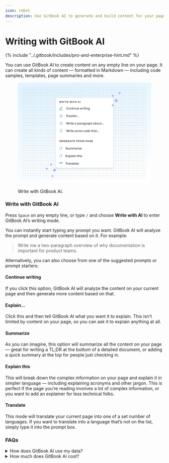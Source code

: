 ```yaml
---
icon: robot
description: Use GitBook AI to generate and build content for your page
---
```


# Writing with GitBook AI

{% include "../.gitbook/includes/pro-and-enterprise-hint.md" %}

You can use GitBook AI to create content on any empty line on your page. It can create all kinds of content — formatted in Markdown — including code samples, templates, page summaries and more.

<figure><img src="../.gitbook/assets/10_01_25_gitbook_ai_writing.svg" alt=""><figcaption><p>Write with GitBook AI.</p></figcaption></figure>

### Write with GitBook AI

Press `Space` on any empty line, or type `/` and choose **Write with AI** to enter GitBook AI’s writing mode.

You can instantly start typing any prompt you want. GitBook AI will analyze the prompt and generate content based on it. For example:

> Write me a two-paragraph overview of why documentation is important for product teams.

Alternatively, you can also choose from one of the suggested prompts or prompt starters:

#### Continue writing

If you click this option, GitBook AI will analyze the content on your current page and then generate more content based on that.

#### Explain…

Click this and then tell GitBook AI what you want it to explain. This isn’t limited by content on your page, so you can ask it to explain anything at all.

#### Summarize

As you can imagine, this option will summarize all the content on your page — great for writing a TL;DR at the bottom of a detailed document, or adding a quick summary at the top for people just checking in.

#### Explain this

This will break down the complex information on your page and explain it in simpler language — including explaining acronyms and other jargon. This is perfect if the page you’re reading involves a lot of complex information, or you want to add an explainer for less technical folks.

#### Translate

This mode will translate your current page into one of a set number of languages. If you want to translate into a language that’s not on the list, simply type it into the prompt box.

### FAQs

<details>

<summary>How does GitBook AI use my data?</summary>

We always follow [our data protection practices](https://policies.gitbook.com/privacy-and-security/statement) to keep your data private.

GitBook AI does not use your data to train AI models. We will only share the information you add to GitBook AI with OpenAI for the sole purpose of providing you with GitBook AI’s features. Take a look at [OpenAI’s privacy policy](https://openai.com/enterprise-privacy) for more information.

</details>

<details>

<summary>How much does GitBook AI cost?</summary>

GitBook AI is available as part of GitBook’s Pro and Enterprise plans. If you have a Free or Plus plan, you’ll need to upgrade to use GitBook AI writing and editing. [Visit our pricing page](https://www.gitbook.com/pricing) to find out more about upgrading to Pro.

</details>
